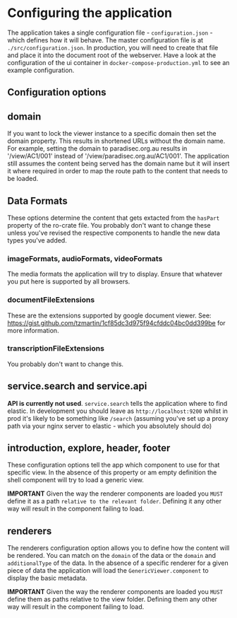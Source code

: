 # Configuring the application

The application takes a single configuration file -  `configuration.json` - which defines how it will behave.
The master configuration file is at `./src/configuration.json`. In production, you will need to create that
file and place it into the document root of the webserver. Have a look at the configuration of the ui container
in `docker-compose-production.yml` to see an example configuration.

## Configuration options

## domain
If you want to lock the viewer instance to a specific domain then set the domain property. This results in
shortened URLs without the domain name. For example, setting the domain to paradisec.org.au results in 
'/view/AC1/001' instead of '/view/paradisec.org.au/AC1/001'. The application still assumes the content being
served has the domain name but it will insert it where required in order to map the route path to the
content that needs to be loaded.

## Data Formats
These options determine the content that gets extacted from the `hasPart` property of the ro-crate file. You
probably don't want to change these unless you've revised the respective components to handle the new data
types you've added.

### imageFormats, audioFormats, videoFormats
The media formats the application will try to display. Ensure that whatever you put here is supported by all browsers.

### documentFileExtensions
These are the extensions supported by google document viewer. See: https://gist.github.com/tzmartin/1cf85dc3d975f94cfddc04bc0dd399be for more information.

### transcriptionFileExtensions
You probably don't want to change this.

## service.search and service.api
**API is currently not used**. `service.search` tells the application where to find elastic. In development
you should leave as `http://localhost:9200` whilst in prod it's likely to be something like `/search` (assuming
you've set up a proxy path via your nginx server to elastic - which you absolutely should do)

## introduction, explore, header, footer
These configuration options tell the app which component to use for that specific
view. In the absence of this property or am empty definition the shell component will 
try to load a generic view.

**IMPORTANT** Given the way the renderer components are loaded you `MUST` define it 
as a path `relative to the relevant folder`. Defining it any other way will result 
in the component failing to load.

## renderers

The renderers configuration option allows you to define how the content will be rendered.
You can match on the `domain` of the data or the `domain` and `additionalType` of the data.
In the absence of a specific renderer for a given piece of data the application will load
the `GenericViewer.component` to display the basic metadata.

**IMPORTANT** Given the way the renderer components are loaded you `MUST` define them 
as paths relative to the view folder. Defining them any other way will result in 
the component failing to load.

